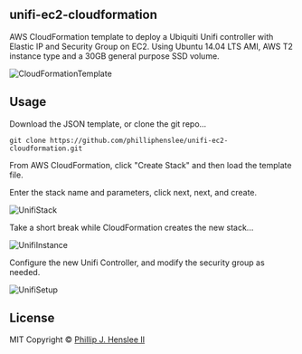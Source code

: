 ## unifi-ec2-cloudformation
AWS CloudFormation template to deploy a Ubiquiti Unifi controller with Elastic IP and Security Group on EC2.
Using Ubuntu 14.04 LTS AMI, AWS T2 instance type and a 30GB general purpose SSD volume.


![CloudFormationTemplate](http://ph2.us/github/unifi-ec2-cloudformation/aws-unifi-cf-designer.png)

## Usage
Download the JSON template, or clone the git repo...

``` script
git clone https://github.com/philliphenslee/unifi-ec2-cloudformation.git
```
   
   
   
   
From AWS CloudFormation, click "Create Stack" and then load the template file.
  
  

Enter the stack name and parameters, click next, next, and create. 


![UnifiStack](http://ph2.us/github/unifi-ec2-cloudformation/aws-unifi-parameters.png)

    
    
    
    
Take a short break while CloudFormation creates the new stack...

![UnifiInstance](http://ph2.us/github/unifi-ec2-cloudformation/aws-unifi-instance.png)
  
  
  
  
Configure the new Unifi Controller, and modify the security group as needed. 

![UnifiSetup](http://ph2.us/github/unifi-ec2-cloudformation/aws-unifi-setup.png)


## License
MIT Copyright © [Phillip J. Henslee II](https://github.com/philliphenslee/smartslack/blob/master/LICENSE)








